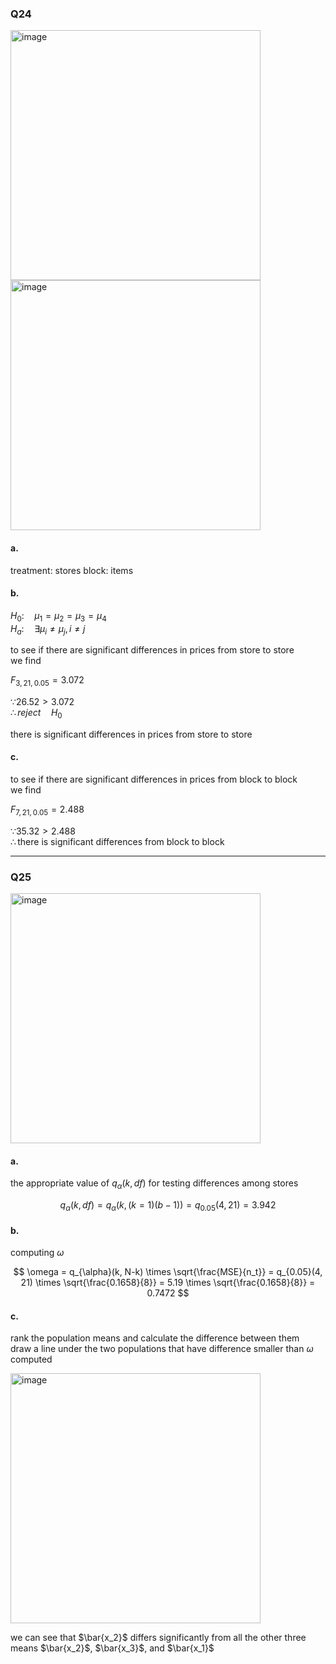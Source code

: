 ### Q24
<img width="400" alt="image" src=https://github.com/user-attachments/assets/5b409230-d154-4de5-84f9-02209f25b42e/>
<img width="400" alt="image" src=https://github.com/user-attachments/assets/59b815e1-0f2c-421c-a42c-591c754fc7ca/>


#### a.

treatment: stores
block: items

#### b.

$H_0: \quad \mu_1 = \mu_2 = \mu_3 = \mu_4$  
$H_a: \quad \exists \mu_i \neq \mu_j, i \neq j$  

to see if there are significant differences in prices from store to store  
we find

$F_{3,21,0.05} = 3.072$  

$\because 26.52 > 3.072$  
$\therefore reject \quad H_0$  

there is significant differences in prices from store to store

#### c.

to see if there are significant differences in prices from block to block  
we find  

$F_{7,21,0.05} = 2.488$  

$\because 35.32 > 2.488$  
$\therefore \text{there is significant differences from block to block  }$  

---

### Q25

<img width="400" alt="image" src=https://github.com/user-attachments/assets/bcd8b0eb-afb8-4e5f-901c-b8bf722864fd/>

#### a. 

the appropriate value of $q_{\alpha}(k, df)$ for testing differences among stores

$$
q_{\alpha}(k, df) = q_{\alpha}(k, (k=1)(b-1)) = q_{0.05}(4, 21) = 3.942
$$

#### b.

computing $\omega$  

$$
\omega = q_{\alpha}(k, N-k) \times \sqrt{\frac{MSE}{n_t}}
= q_{0.05}(4, 21) \times \sqrt{\frac{0.1658}{8}}
= 5.19 \times \sqrt{\frac{0.1658}{8}}
= 0.7472
$$

#### c.

rank the population means and calculate the difference between them  
draw a line under the two populations that have difference smaller than $\omega$ computed   

<img width="400" alt="image" src=https://github.com/user-attachments/assets/9c0dc306-f492-4b89-96d8-5a68cf1bb58e/>

we can see that $\bar{x_2}$ differs significantly from all the other three means $\bar{x_2}$, $\bar{x_3}$, and $\bar{x_1}$  
